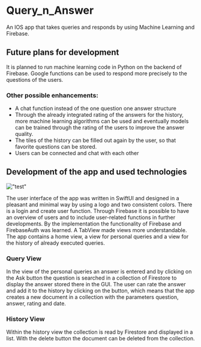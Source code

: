 # Query_n_Answer
An IOS app that takes queries and responds by using Machine Learning and Firebase.

## Future plans for development
It is planned to run machine learning code in Python on the backend of Firebase. Google functions can be used to respond more precisely to the questions of the users. 

### Other possible enhancements:
* A chat function instead of the one question one answer structure
* Through the already integrated rating of the answers for the history, more machine learning algorithms can be used and eventually models can be trained through the rating of the users to improve the answer quality.
* The tiles of the history can be filled out again by the user, so that favorite questions can be stored.
* Users can be connected and chat with each other


## Development of the app and used technologies

!["test"](Logo_Background.png)

The user interface of the app was written in SwiftUI and designed in a pleasant and minimal way by using a logo and two consistent colors. 
There is a login and create user function. Through Firebase it is possible to have an overview of users and to include user-related functions in further developments. By the implementation the functionality of Firebase and FirebaseAuth was learned.
A TabView made views more understandable. The app contains a home view, a view for personal queries and a view for the history of already executed queries. 

### Query View
In the view of the personal queries an answer is entered and by clicking on the Ask button the question is searched in a collection of Firestore to display the answer stored there in the GUI. The user can rate the answer and add it to the history by clicking on the button, which means that the app creates a new document in a collection with the parameters question, answer, rating and date. 

### History View
Within the history view the collection is read by Firestore and displayed in a list. With the delete button the document can be deleted from the collection.




